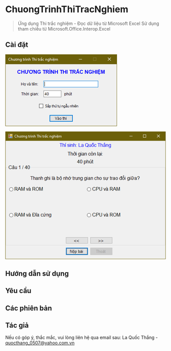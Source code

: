 # ChuongTrinhThiTracNghiem
> Ứng dụng Thi trắc nghiệm - Đọc dữ liệu từ Microsoft Excel
Sử dụng tham chiếu từ Microsoft.Office.Interop.Excel

## Cài đặt

![Login Form](Capture-1.PNG?raw=true "Login Form")

![Main Form](Capture-2.PNG?raw=true "Main Form")

## Hướng dẫn sử dụng

## Yêu cầu

## Các phiên bản

## Tác giả

Nếu có góp ý, thắc mắc, vui lòng liên hệ qua email sau:
La Quốc Thắng - quocthang_0507@yahoo.com.vn